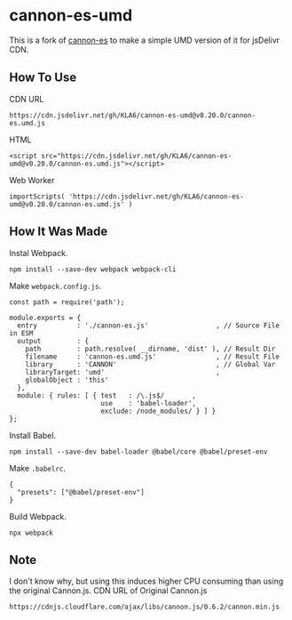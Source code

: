 # cannon-es-umd

This is a fork of [cannon-es](https://github.com/pmndrs/cannon-es) to make a simple UMD version of it for jsDelivr CDN.

## How To Use

CDN URL
```
https://cdn.jsdelivr.net/gh/KLA6/cannon-es-umd@v0.20.0/cannon-es.umd.js
```

HTML
```
<script src="https://cdn.jsdelivr.net/gh/KLA6/cannon-es-umd@v0.20.0/cannon-es.umd.js"></script>
```

Web Worker
```
importScripts( 'https://cdn.jsdelivr.net/gh/KLA6/cannon-es-umd@v0.20.0/cannon-es.umd.js' )
```

## How It Was Made

Instal Webpack.
```
npm install --save-dev webpack webpack-cli
```

Make `webpack.config.js`.
```
const path = require('path');

module.exports = {
  entry          : './cannon-es.js'                 , // Source File in ESM
  output         : {
    path         : path.resolve( __dirname, 'dist' ), // Result Dir
    filename     : 'cannon-es.umd.js'               , // Result File
    library      : 'CANNON'                         , // Global Var
    libraryTarget: 'umd'                            ,
    globalObject : 'this'
  },
  module: { rules: [ { test   : /\.js$/       ,
                       use    : 'babel-loader',
                       exclude: /node_modules/ } ] }
};
```

Install Babel.
```
npm install --save-dev babel-loader @babel/core @babel/preset-env
```

Make `.babelrc`.
```
{
  "presets": ["@babel/preset-env"]
}
```

Build Webpack.
```
npx webpack
```

## Note

I don't know why, but using this induces higher CPU consuming than using the original Cannon.js.
CDN URL of Original Cannon.js
```
https://cdnjs.cloudflare.com/ajax/libs/cannon.js/0.6.2/cannon.min.js
```
